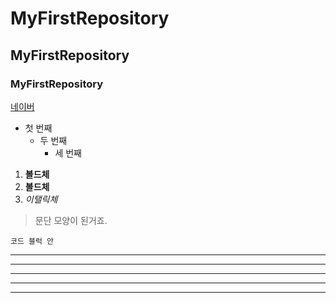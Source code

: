 # MyFirstRepository
## MyFirstRepository
### MyFirstRepository

[네이버](http://naver.com)

- 첫 번째
  - 두 번째
    - 세 번째  
   
1. **볼드체**
2.  __볼드체__
3.  *이탤릭체*

>문단 모양이 된거죠.
>

```
코드 블럭 안
```
* * *
***
*****
- - -
-----------------------------
